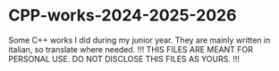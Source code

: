# CPP-works-2024-2025-2026
Some C++ works I did during my junior year.
They are mainly written in italian, so translate where needed.
!!! THIS FILES ARE MEANT FOR PERSONAL USE. DO NOT DISCLOSE THIS FILES AS YOURS. !!!
